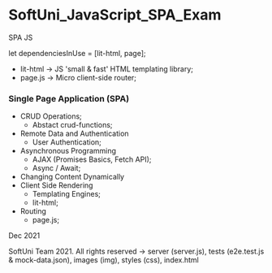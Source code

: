 # SoftUni_JavaScript_SPA_Exam
SPA JS 

let dependenciesInUse = [lit-html, page];
- lit-html -> JS 'small & fast' HTML templating library;
- page.js -> Micro client-side router;

### Single Page Application (SPA)
- CRUD Operations;
  - Abstact crud-functions;
- Remote Data and Authentication
  - User Authentication;
- Asynchronous Programming
  - AJAX (Promises Basics, Fetch API);
  - Async / Await;
- Changing Content Dynamically
- Client Side Rendering
  - Templating Engines;
  - lit-html;
- Routing
  - page.js;

Dec 2021

SoftUni Team 2021. All rights reserved -> server (server.js), tests (e2e.test.js & mock-data.json), images (img), styles (css), index.html
